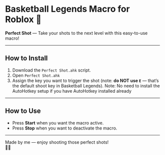 # Basketball Legends Macro for Roblox 🏀

**Perfect Shot** — Take your shots to the next level with this easy-to-use macro!

---

## How to Install

1. Download the `Perfect Shot.ahk` script.
2. Open `Perfect Shot.ahk`
3. Assign the key you want to trigger the shot (note: **do NOT use `E`** — that’s the default shoot key in Basketball Legends).
Note: No need to install the AutoHotkey setup if you have AutoHotkey installed already
---

## How to Use

- Press **Start** when you want the macro active.
- Press **Stop** when you want to deactivate the macro.

---

Made by me — enjoy shooting those perfect shots!  
🏀🔥

